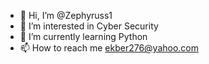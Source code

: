 - 👋 Hi, I’m @Zephyruss1
- 👀 I’m interested in Cyber Security
- 🌱 I’m currently learning Python
- 📫 How to reach me ekber276@yahoo.com

<!---
Zephyruss1/Zephyruss1 is a ✨ special ✨ repository because its `README.md` (this file) appears on your GitHub profile.
You can click the Preview link to take a look at your changes.
--->
